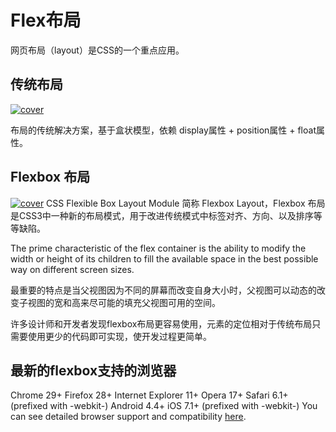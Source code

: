 # Flex布局

网页布局（layout）是CSS的一个重点应用。

## 传统布局

[![cover](http://ojp7xe8x3.bkt.clouddn.com/chuantong.gif)](http://ojp7xe8x3.bkt.clouddn.com/chuantong.gif)

布局的传统解决方案，基于盒状模型，依赖 display属性 + position属性 + float属性。

## Flexbox 布局
[![cover](http://ojp7xe8x3.bkt.clouddn.com/flexbox.png)](http://ojp7xe8x3.bkt.clouddn.com/flexbox.png)
CSS Flexible Box Layout Module 简称 Flexbox Layout，Flexbox 布局是CSS3中一种新的布局模式，用于改进传统模式中标签对齐、方向、以及排序等等缺陷。

The prime characteristic of the flex container is the ability to modify the width or height of its children to fill the available space in the best possible way on different screen sizes.

最重要的特点是当父视图因为不同的屏幕而改变自身大小时，父视图可以动态的改变子视图的宽和高来尽可能的填充父视图可用的空间。

许多设计师和开发者发现flexbox布局更容易使用，元素的定位相对于传统布局只需要使用更少的代码即可实现，使开发过程更简单。

## 最新的flexbox支持的浏览器

Chrome 29+
Firefox 28+
Internet Explorer 11+
Opera 17+
Safari 6.1+ (prefixed with -webkit-)
Android 4.4+
iOS 7.1+ (prefixed with -webkit-)
You can see detailed browser support and compatibility [here](http://caniuse.com/#feat=flexbox).

